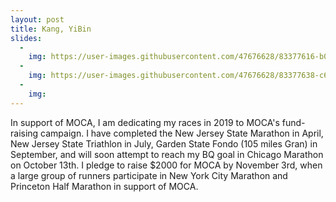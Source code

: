 ```yaml
---
layout: post
title: Kang, YiBin
slides:
  -
    img: https://user-images.githubusercontent.com/47676628/83377616-b0230480-a408-11ea-850a-50599e50c664.jpg
  -
    img: https://user-images.githubusercontent.com/47676628/83377638-c630c500-a408-11ea-9a82-bef0a7c060ca.jpg
  -
    img: 
---
```


In support of MOCA, I am dedicating my races in 2019 to MOCA's fund-raising campaign. I have completed the New Jersey State Marathon in April, New Jersey State Triathlon in July, Garden State Fondo (105 miles Gran) in September, and will soon attempt to reach my BQ goal in Chicago Marathon on October 13th.  I pledge to raise $2000 for MOCA by November 3rd, when a large group of runners participate in New York City Marathon and Princeton Half Marathon in support of MOCA.


